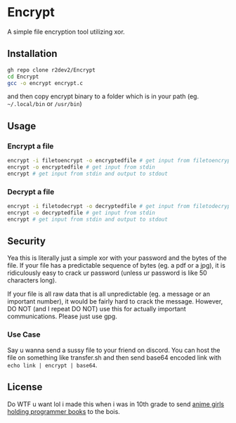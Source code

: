 # Encrypt

A simple file encryption tool utilizing xor.

## Installation

```bash
gh repo clone r2dev2/Encrypt
cd Encrypt
gcc -o encrypt encrypt.c
```

and then copy encrypt binary to a folder which is in your path (eg. `~/.local/bin` or `/usr/bin`)

## Usage

### Encrypt a file

```bash
encrypt -i filetoencrypt -o encryptedfile # get input from filetoencrypt
encrypt -o encryptedfile # get input from stdin
encrypt # get input from stdin and output to stdout
```

### Decrypt a file

```bash
encrypt -i filetodecrypt -o decryptedfile # get input from filetodecrypt
encrypt -o decryptedfile # get input from stdin
encrypt # get input from stdin and output to stdout
```

## Security

Yea this is literally just a simple xor with your password and the bytes of the file. If your file has a predictable sequence of bytes (eg. a pdf or a jpg), it is ridiculously easy to crack ur password (unless ur password is like 50 characters long).

If your file is all raw data that is all unpredictable (eg. a message or an important number), it would be fairly hard to crack the message. However, DO NOT (and I repeat DO NOT) use this for actually important communications. Please just use gpg.

### Use Case

Say u wanna send a sussy file to your friend on discord. You can host the file on something like transfer.sh and then send base64 encoded link with `echo link | encrypt | base64`.

## License

Do WTF u want lol i made this when i was in 10th grade to send [anime girls holding programmer books](https://github.com/cat-milk/Anime-Girls-Holding-Programming-Books) to the bois.
